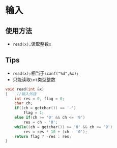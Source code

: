 # 输入

## 使用方法
* `read(x);`读取整数`x`

## Tips
* `read(x);`相当于`scanf("%d",&x);`
* 只能读取`int`类型整数


```C++
void read(int &x){    //输入外挂      int res = 0, flag = 0;      char ch;      if((ch = getchar()) == '-')         flag = 1;      else if(ch >= '0' && ch <= '9')         res = ch - '0';      while((ch = getchar()) >= '0' && ch <= '9')          res = res * 10 + (ch - '0');      return flag ? -res : res;  }  

```